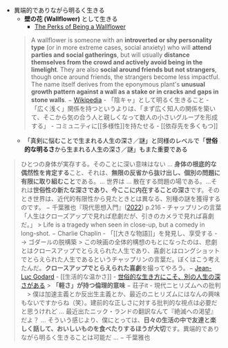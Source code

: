 - 異端的でありながら明るく生きる
    - **壁の花 (Wallflower)** として生きる
        - [The Perks of Being a Wallflower](https://en.wikipedia.org/wiki/The_Perks_of_Being_a_Wallflower)
 	> A wallflower is someone with an **introverted or shy personality type** (or in more extreme cases, social anxiety) who will **attend parties and social gatherings**, but will usually **distance themselves from the crowd and actively avoid being in the limelight**. They are also **social around friends but not strangers**, though once around friends, the strangers become less impactful. The name itself derives from the eponymous plant's **unusual growth pattern against a wall as a stake or in cracks and gaps in stone walls**.   − [Wikipedia](https://en.wikipedia.org/wiki/Wallflower_(people))
        - 「陰キャ」として明るく生きること
            - 「広く浅く」関係を持つというよりは、「まず広く知人の関係を築いて、そこから気の合う人と親しくなって数人の小さいグループを形成する」
        - コミュニティに[[多様性]]を持たせる
            - [[依存先を多くもつ]]
    - 「真剣に悩むことで生まれる人生の深さ／謎」と同様のレベルで「**世俗的な明るさ**から生まれる人生の深さ／謎」もまた重要である
 > ひとつの身体が実存する。そのことに深い意味はない … **身体の根底的な偶然性を肯定する**こと、それは、**無限の反省から抜け出し、個別の問題に有限に取り組むこと**である。… 世界は … 散在する問題の場である。…それは**世俗性の新たな深さであり、今ここに内在することの深さ**です。そのとき世界は、近代的有限性から見たときとは異なる、別種の謎を獲得するのです。 
 > − 千葉雅也『現代思想入門』([2022](https://www.amazon.co.jp/dp/B09V1134H7?tag=niftycom06f-22&linkCode=osi&th=1&psc=1)) p.216
        - チャップリンの言葉「人生はクローズアップで見れば悲劇だが、引きのカメラで見れば喜劇だ。」
 		> Life is a tragedy when seen in close-up, but a comedy in long-shot. − Charlie Chaplin
            - 「[[大きな物語]]」を発見し、享受する
            - → ゴダールの脱構築
 		> この映画の全体的構想のもとになったのは、悲劇とはクロースアップでとらえられた人生であり、喜劇とはロングショットでとらえられた人生であるというチャップリンの言葉だ。ぼくはこう考えたんだ。**クロースアップでとらえられた喜劇**を撮ってやろう。− [Jean-Luc Godard](https://ja.wikipedia.org/wiki/%E3%82%B8%E3%83%A3%E3%83%B3%EF%BC%9D%E3%83%AA%E3%83%A5%E3%83%83%E3%82%AF%E3%83%BB%E3%82%B4%E3%83%80%E3%83%BC%E3%83%AB)
                - [[生活的な温かさ]]
                - [世俗的な生き方にこそ、別の人生の深さがある](https://realsound.jp/book/2022/06/post-1049661_2.html)
 			> **「軽さ」が持つ倫理的意味** − 荘子it
                    - 現代ニヒリズムへの批判
 			　> 僕は加速主義とか反出生主義とか、最近のニヒリズムにはなんの興味もないですからね（笑）。建前的な正しさに対する批判的な視点は必要だと思うけれど ... 最近出たニック・ランドの翻訳なんて『絶滅への渇望』だよ？ ... そういう感じより、僕にとっては、**日々の生活の中で友達と楽しく話して、おいしいものを食べたりするほうが大切**です。異端的でありながら明るく生きることは可能だ ... − 千葉雅也